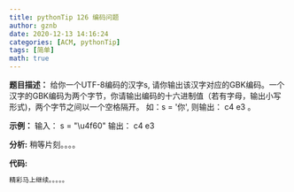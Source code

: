 ```yaml
---
title: pythonTip 126 编码问题
author: gznb
date: 2020-12-13 14:16:24
categories: [ACM, pythonTip]
tags: [简单]
math: true
---
```


**题目描述：**
给你一个UTF-8编码的汉字s, 请你输出该汉字对应的GBK编码。一个汉字的GBK编码为两个字节，你请输出编码的十六进制值（若有字母，输出小写形式)，两个字节之间以一个空格隔开。
如：s = '你',
则输出：
c4 e3
。


**示例：**
输入：
s = "\u4f60"
输出：
c4 e3


**分析:**
稍等片刻。。。。

**代码:**
```python
精彩马上继续。。。。。
```
